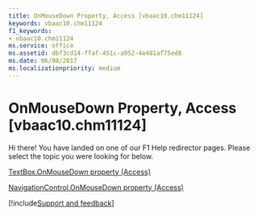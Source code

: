 ```yaml
---
title: OnMouseDown Property, Access [vbaac10.chm11124]
keywords: vbaac10.chm11124
f1_keywords:
- vbaac10.chm11124
ms.service: office
ms.assetid: dbf3cd14-ffaf-451c-a952-4e481af75ed8
ms.date: 06/08/2017
ms.localizationpriority: medium
---
```



# OnMouseDown Property, Access [vbaac10.chm11124]

Hi there! You have landed on one of our F1 Help redirector pages. Please select the topic you were looking for below.

[TextBox.OnMouseDown property (Access)](https://msdn.microsoft.com/library/2392c2eb-6c3b-047b-1e4e-2772989ba1f2%28Office.15%29.aspx)

[NavigationControl.OnMouseDown property (Access)](https://msdn.microsoft.com/library/c8258e0e-c115-2556-a929-753c510fdc49%28Office.15%29.aspx)

[!include[Support and feedback](~/includes/feedback-boilerplate.md)]